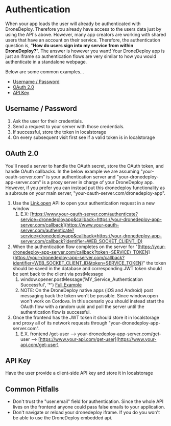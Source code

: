 # Authentication

When your app loads the user will already be authenticated with DroneDeploy. Therefore you already have access to the users data just by using the API's above. However, many app creators are working with shared users that have an account on their service. Therefore, the authentication question is, "**How do users sign into my service from within DroneDeploy?**". The answer is however you want! Your DroneDeploy app is just an iframe so authentication flows are very similar to how you would authenticate in a standalone webpage.

Below are some common examples...

* [Username / Password](authentication.md#username--password)
* [OAuth 2.0](authentication.md#oauth-20)
* [API Key](authentication.md#api-key)

## Username / Password

1. Ask the user for their credentials.
2. Send a request to your server with those credentials.
3. If successful, store the token in localstorage
4. On every subsequent visit first see if a valid token is in localstorage

## OAuth 2.0

You'll need a server to handle the OAuth secret, store the OAuth token, and handle OAuth callbacks. In the below example we are assuming "your-oauth-server.com" is your authentication server and "your-dronedeploy-app-server.com" is a proxy server in charge of your DroneDeploy app. However, if you prefer you can instead put this dronedeploy functionality as a subroute on your main server, "your-oauth-server.com/dronedeploy-app".

1. Use the [Link.open](https://github.com/ddbotgitbooksync/dronedeploy-apps-gitbook/tree/c927048f33aac44c8e61d230dc43194aca71784c/link/example-link.open.md) API to open your authentication request in a new window
   1. E.X: [https://www.your-oauth-server.com/authenticate?service=dronedeployapp&callback=https://your-dronedeploy-app-server.com/callback](https://www.your-oauth-server.com/authenticate?service=dronedeployapp&callback=https://your-dronedeploy-app-server.com/callback?identifier=WEB_SOCKET_CLIENT_ID)
2. When the authentication flow completes on the server for "[https://your-dronedeploy-app-server.com/callback?token=SERVICE\_TOKEN](https://your-dronedeploy-app-server.com/callback?identifier=WEB_SOCKET_CLIENT_ID&token=SERVICE_TOKEN)"  the token should be saved in the database and corresponding JWT token should be sent back to the client via postMessage
   1. window.opener.postMessage\('MY\_Service\_Authentication Successful', '\*'\) [Full Example](https://github.com/dronedeploy/post-message-opener-window-example)
   2. NOTE: On the DroneDeploy native apps \(iOS and Android\) post messaging back the token won't be possible. Since window.open won't work on Cordova. In this scenario you should instead start the OAuth flow with a random uuid and poll the server until the authentication flow is successful.
3. Once the frontend has the JWT token it should store it in localstorage and proxy all of its network requests through "your-dronedeploy-app-server.com".
   1. E.X. frontend /get-user --&gt; your-dronedeploy-app-server.com/get-user --&gt; [https://www.your-api.com/get-user](https://www.your-api.com/get-user)

## API Key

Have the user provide a client-side API key and store it in localstorage

## Common Pitfalls

* Don't trust the "user.email" field for authentication. Since the whole API lives on the frontend anyone could pass false emails to your application.
* Don't navigate or reload your dronedeploy iframe. If you do you won't be able to use the DroneDeploy embedded api.

